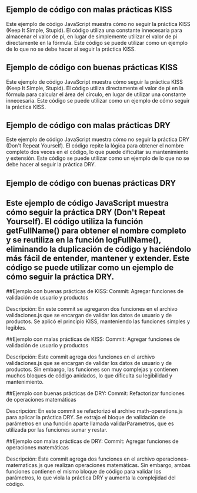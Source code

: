 ## Ejemplo de código con malas prácticas KISS
Este ejemplo de código JavaScript muestra cómo no seguir la práctica KISS (Keep It Simple, Stupid). El código utiliza una constante innecesaria para almacenar el valor de pi, en lugar de simplemente utilizar el valor de pi directamente en la fórmula. Este código se puede utilizar como un ejemplo de lo que no se debe hacer al seguir la práctica KISS.

## Ejemplo de código con buenas prácticas KISS
Este ejemplo de código JavaScript muestra cómo seguir la práctica KISS (Keep It Simple, Stupid). El código utiliza directamente el valor de pi en la fórmula para calcular el área del círculo, en lugar de utilizar una constante innecesaria. Este código se puede utilizar como un ejemplo de cómo seguir la práctica KISS.

## Ejemplo de código con malas prácticas DRY
Este ejemplo de código JavaScript muestra cómo no seguir la práctica DRY (Don't Repeat Yourself). El código repite la lógica para obtener el nombre completo dos veces en el código, lo que puede dificultar su mantenimiento y extensión. Este código se puede utilizar como un ejemplo de lo que no se debe hacer al seguir la práctica DRY.

## Ejemplo de código con buenas prácticas DRY
Este ejemplo de código JavaScript muestra cómo seguir la práctica DRY (Don't Repeat Yourself). El código utiliza la función getFullName() para obtener el nombre completo y se reutiliza en la función logFullName(), eliminando la duplicación de código y haciéndolo más fácil de entender, mantener y extender. Este código se puede utilizar como un ejemplo de cómo seguir la práctica DRY.
---------------------------------------------------------------------------

##Ejemplo con buenas prácticas de KISS:
Commit: Agregar funciones de validación de usuario y productos

Descripción: En este commit se agregaron dos funciones en el archivo validaciones.js que se encargan de validar los datos de usuario y de productos. Se aplicó el principio KISS, manteniendo las funciones simples y legibles.

##Ejemplo con malas prácticas de KISS:
Commit: Agregar funciones de validación de usuario y productos

Descripción: Este commit agrega dos funciones en el archivo validaciones.js que se encargan de validar los datos de usuario y de productos. Sin embargo, las funciones son muy complejas y contienen muchos bloques de código anidados, lo que dificulta su legibilidad y mantenimiento.

##Ejemplo con buenas prácticas de DRY:
Commit: Refactorizar funciones de operaciones matemáticas

Descripción: En este commit se refactorizó el archivo math-operations.js para aplicar la práctica DRY. Se extrajo el bloque de validación de parámetros en una función aparte llamada validarParametros, que es utilizada por las funciones sumar y restar.

##Ejemplo con malas prácticas de DRY:
Commit: Agregar funciones de operaciones matemáticas

Descripción: Este commit agrega dos funciones en el archivo operaciones-matematicas.js que realizan operaciones matemáticas. Sin embargo, ambas funciones contienen el mismo bloque de código para validar los parámetros, lo que viola la práctica DRY y aumenta la complejidad del código.
